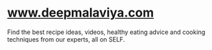 # www.deepmalaviya.com
Find the best recipe ideas, videos, healthy eating advice and cooking techniques from our experts, all on SELF.
